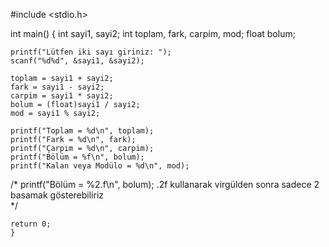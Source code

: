 #include <stdio.h>

int main() 
{
    int sayi1, sayi2;
    int toplam, fark, carpim, mod;
    float bolum;

    printf("Lütfen iki sayı giriniz: ");
    scanf("%d%d", &sayi1, &sayi2);

    toplam = sayi1 + sayi2;
    fark = sayi1 - sayi2;
    carpim = sayi1 * sayi2;
    bolum = (float)sayi1 / sayi2;
    mod = sayi1 % sayi2;
    
    printf("Toplam = %d\n", toplam);
    printf("Fark = %d\n", fark);
    printf("Çarpım = %d\n", carpim);
    printf("Bölüm = %f\n", bolum);      
    printf("Kalan veya Modülo = %d\n", mod);
  /*
  printf("Bölüm = %2.f\n", bolum); .2f kullanarak virgülden sonra
  sadece 2 basamak gösterebiliriz   
     */
  
    return 0;
    }
